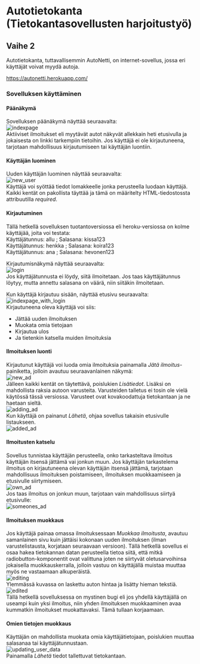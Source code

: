 # Autotietokanta (Tietokantasovellusten harjoitustyö)  

## Vaihe 2  

Autotietokanta, tuttavallisemmin AutoNetti, on internet-sovellus, jossa eri käyttäjät voivat myydä autoja.  

https://autonetti.herokuapp.com/  

### Sovelluksen käyttäminen  

#### Päänäkymä
Sovelluksen päänäkymä näyttää seuraavalta:  
![indexpage](photos/main_screen_without_login.png)  
Aktiiviset ilmoitukset eli myytävät autot näkyvät allekkain heti etusivulla ja jokaisesta on linkki tarkempiin
tietoihin. Jos käyttäjä ei ole kirjautuneena, tarjotaan mahdollisuus kirjautumiseen tai käyttäjän luontiin. 

#### Käyttäjän luominen  
Uuden käyttäjän luominen näyttää seuraavalta:  
![new_user](photos/new_user.png)  
Käyttäjä voi syöttää tiedot lomakkeelle jonka perusteella luodaan käyttäjä. Kaikki kentät on pakollista täyttää ja tämä on määritelty HTML-tiedostossta attribuutilla *required*.  


#### Kirjautuminen  
Tällä hetkellä sovelluksen tuotantoversiossa eli heroku-versiossa on kolme käyttäjää, joita voi testata:  
Käyttäjätunnus: allu ; Salasana: kissa123  
Käyttäjätunnus: henkka ; Salasana: koira123  
Käyttäjätunnus: ana ; Salasana: hevonen123  

Kirjautumisnäkymä näyttää seuraavalta:  
![login](photos/logging.png)  
Jos käyttäjätunnusta ei löydy, siitä ilmoitetaan. Jos taas käyttäjätunnus löytyy, mutta annettu salasana on väärä, niin siitäkin ilmoitetaan.  

Kun käyttäjä kirjautuu sisään, näyttää etusivu seuraavalta:  
![indexpage_with_login](photos/main_Screen_with_login.png)  
Kirjautuneena oleva käyttäjä voi siis:  
* Jättää uuden ilmoituksen  
* Muokata omia tietojaan  
* Kirjautua ulos
* Ja tietenkin katsella muiden ilmoituksia  

#### Ilmoituksen luonti  
Kirjautunut käyttäjä voi luoda omia ilmoituksia painamalla *Jätä ilmoitus*-painiketta, jolloin avautuu seuraavanlainen näkymä:  
![new_ad](photos/new_car.png)  
Jälleen kaikki kentät on täytettävä, poislukien *Lisätiedot*. Lisäksi on mahdollista raksia autoon varusteita. Varusteiden talletus ei tosin ole vielä käytössä tässä versiossa. Varusteet ovat kovakoodattuja tietokantaan ja ne haetaan sieltä.  
![adding_ad](photos/new_car_with_data.png)  
Kun käyttäjä on painanut *Lähetä*, ohjaa sovellus takaisin etusivulle listaukseen.  
![added_ad](photos/main__screen_after_adding.png)  

#### Ilmoitusten katselu  
Sovellus tunnistaa käyttäjän perusteella, onko tarkasteltava ilmoitus käyttäjän itsensä jättämä vai jonkun muun. Jos käyttäjän tarkastelema ilmoitus on kirjautuneena olevan käyttäjän itsensä jättämä, tarjotaan mahdollisuus ilmoituksen poistamiseen, ilmoituksen muokkaamiseen ja etusivulle siirtymiseen.  
![own_ad](photos/own_ad.png)  
Jos taas ilmoitus on jonkun muun, tarjotaan vain mahdollisuus siirtyä etusivulle:  
![someones_ad](photos/someones_ad.png)  

#### Ilmoituksen muokkaus
Jos käyttäjä painaa omassa ilmoituksessaan *Muokkaa ilmoitusta*, avautuu samanlainen sivu kuin jättäisi kokonaan uuden ilmoituksen (ilman varustelistausta, korjataan seuraavaan versioon). Tällä hetkellä sovellus ei osaa hakea tietokannan datan perusteella tietoa siitä, että mitkä radiobutton-komponentit ovat valittuna joten ne siirtyvät oletusarvoihinsa jokaisella muokkauskerralla, jolloin vastuu on käyttäjällä muistaa muuttaa myös ne vastaamaan alkuperäistä.  
![editing](photos/editing_car_info2.png)  
Ylemmässä kuvassa on laskettu auton hintaa ja lisätty hieman tekstiä.  
![edited](photos/ad_after_Editing.png)  
Tällä hetkellä sovelluksessa on mystinen bugi eli jos yhdellä käyttäjällä on useampi kuin yksi ilmoitus, niin yhden ilmoituksen muokkaaminen avaa kummatkin ilmoitukset muokattavaksi. Tämä tullaan korjaamaan.  

#### Omien tietojen muokkaus  
Käyttäjän on mahdollista muokata omia käyttäjätietojaan, poislukien muuttaa salasanaa tai käyttäjätunnustaan.  
![updating_user_data](photos/user_info_update.png)  
Painamalla *Lähetä* tiedot tallettuvat tietokantaan.
